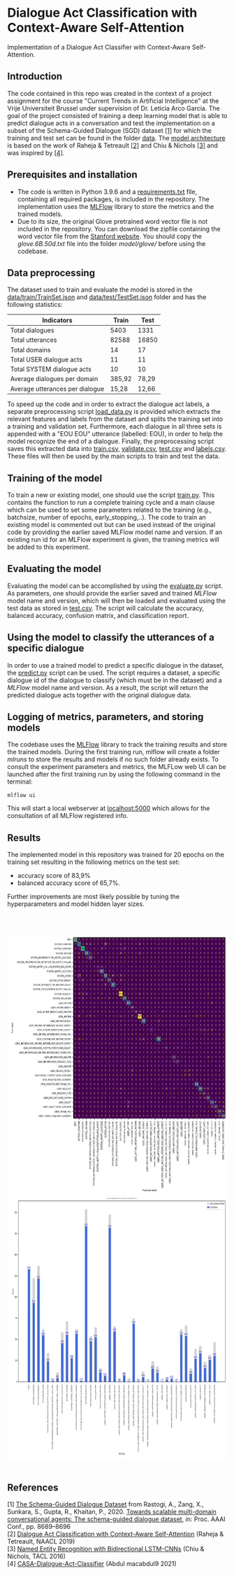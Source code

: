 # Dialogue Act Classification with Context-Aware Self-Attention 
Implementation of a Dialogue Act Classifier with Context-Aware Self-Attention.

## Introduction
The code contained in this repo was created in the context of a project assignment for the course "Current Trends in Artificial Intelligence" at the Vrije Universiteit Brussel under supervision of Dr. Leticia Arco Garcia.
The goal of the project consisted of training a deep learning model that is able to predict dialogue acts in a conversation and test the implementation on a subset of the Schema-Guided Dialogue (SGD) dataset [[1]](#1) for which the training and test set can be found in the folder [data](data).
The [model architecture](model/context_aware_dac_model.py) is based on the work of Raheja & Tetreault [[2]](#2) and Chiu & Nichols [[3]](#3) and was inspired by [[4]](#4).  


## Prerequisites and installation
* The code is written in Python 3.9.6 and a [requirements.txt](requirements.txt) file, containing all required packages, is included in the repository. The implementation uses the [MLFlow](https://mlflow.org/) library to store the metrics and the trained models.
* Due to its size, the original Glove pretrained word vector file is not included in the repository. You can download the zipfile containing the word vector file from the [Stanford website](https://nlp.stanford.edu/data/glove.6B.zip). You should copy the *glove.6B.50d.txt* file into the folder *model/glove/* before using the codebase.


## Data preprocessing

The dataset used to train and evaluate the model is stored in the [data/train/TrainSet.json](data/train/TrainSet.json) and [data/test/TestSet.json](data/test/TestSet.json) folder and has the following statistics: 


| Indicators | Train | Test |
|-------------- | -------- | -------- |
| Total dialogues | 5403 | 1331 |
| Total utterances | 82588 | 16850 |
| Total domains | 14 | 17 |
|Total USER dialogue acts | 11 | 11 |
|Total SYSTEM dialogue acts | 10 | 10 |
|Average dialogues per domain | 385,92 | 78,29 |
| Average utterances per dialogue | 15,28 | 12,66 |


To speed up the code and in order to extract the dialogue act labels, a separate preprocessing script [load_data.py](data/load_data.py) is provided which extracts the relevant features and labels from the dataset and splits the training set into a training and validation set. Furthermore, each dialogue in all three sets is appended with a "EOU EOU" utterance (labelled: EOU), in order to help the model recognize the end of a dialogue. 
Finally, the preprocessing script saves this extracted data into [train.csv](data/train.csv), [validate.csv](data/validate.csv), [test.csv](data/test.csv) and [labels.csv](data/labels.csv). These files will then be used by the main scripts to train and test the data. 


## Training of the model

To train a new or existing model, one should use the script [train.py](train.py). This contains the function to run a complete training cycle and a main clause which can be used to set some parameters related to the training (e.g., batchsize, number of epochs, early_stopping,..). The code to train an existing model is commented out but can be used instead of the original code by providing the earlier saved MLFlow model name and version. If an existing run id for an MLFlow experiment is given, the training metrics will be added to this experiment.

## Evaluating the model

Evaluating the model can be accomplished by using the [evaluate.py](evaluate.py) script. As parameters, one should provide the earlier saved and trained *MLFlow* model name and version, which will then be loaded and evaluated using the test data as stored in [test.csv](data/test.csv). The script will calculate the accuracy, balanced accuracy, confusion matrix, and classification report.

## Using the model to classify the utterances of a specific dialogue

In order to use a trained model to predict a specific dialogue in the dataset, the [predict.py](predict.py) script can be used. The script requires a dataset, a specific dialogue id of the dialogue to classify (which must be in the dataset) and a *MLFlow* model name and version. As a result, the script will return the predicted dialogue acts together with the original dialogue data.

## Logging of metrics, parameters, and storing models
The codebase uses the [MLFlow](https://mlflow.org/) library to track the training results and store the trained models. During the first training run, mlflow will create a folder *mlruns* to store the results and models if no such folder already exists.
To consult the experiment parameters and metrics, the MLFLow web UI can be launched after the first training run by using the following command in the terminal:
  ```shell
  mlflow ui
  ```
  This will start a local webserver at [localhost:5000](http://localhost:5000) which allows for the consultation of all MLFlow registered info.

## Results
The implemented model in this repository was trained for 20 epochs on the training set resulting in the following metrics on the test set:
* accuracy score of 83,9%
* balanced accuracy score of 65,7%.

Further improvements are most likely possible by tuning the hyperparameters and model hidden layer sizes.


<br/><br/>

<img src="./docs/confusion_matrix_epoch_19.png"  height="600" alt="confusion matrix not available">
<img src="./docs/TP_distribution_19.png"  height="600"
alt="distribution not available">
<br/><br/>




## References

<a id="1">[1]</a> 
[The Schema-Guided Dialogue Dataset](https://github.com/google-research-datasets/dstc8-schema-guided-dialogue)  from Rastogi, A., Zang, X., Sunkara, S., Gupta, R., Khaitan, P., 2020. [Towards scalable multi-domain conversational agents: The schema-guided dialogue dataset](https://ojs.aaai.org/index.php/AAAI/article/view/6394), in: Proc. AAAI Conf., pp. 8689–8696   
<a id="2">[2]</a> 
[Dialogue Act Classification with Context-Aware Self-Attention](https://aclanthology.org/N19-1373) (Raheja & Tetreault, NAACL 2019)  
<a id="3">[3]</a> 
[Named Entity Recognition with Bidirectional LSTM-CNNs](https://aclanthology.org/Q16-1026) (Chiu & Nichols, TACL 2016)  
<a id="4">[4]</a> 
[CASA-Dialogue-Act-Classifier](https://github.com/macabdul9/CASA-Dialogue-Act-Classifier) (Abdul macabdul9 2021)
